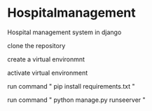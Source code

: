 # Hospitalmanagement
Hospital management system in django


clone the repository 

create a virtual environmnt 

activate virtual environment

run command " pip install requirements.txt "

run command " python manage.py runseerver "
